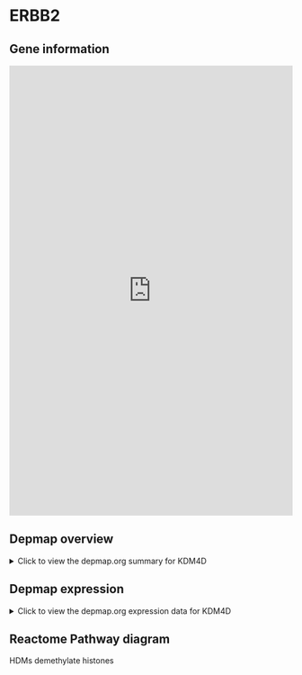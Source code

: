 <h1>ERBB2</h1>

<h2>Gene information</h2>
<iframe src="https://depmap.org/portal/gene/KDM4D?tab=about" style="border:none;width:100%;height:800px"></iframe>

<h2>Depmap overview</h2>
<details>
  <summary>Click to view the depmap.org summary for KDM4D</summary>
  <iframe src="https://depmap.org/portal/gene/KDM4D?tab=overview" style="border:none;width:100%;height:800px"></iframe>
</details>

<h2>Depmap expression</h2>
<details>
  <summary>Click to view the depmap.org expression data for KDM4D</summary>
  <iframe src="https://depmap.org/portal/gene/KDM4D?tab=characterization" style="border:none;width:100%;height:800px"></iframe>
</details>



<h2>Reactome Pathway diagram</h2>
HDMs demethylate histones
<div id="diagramHolder"></div>

<script>
    //Creating the Reactome Diagram widget
    //Take into account a proxy needs to be set up in your server side pointing to www.reactome.org
    function onReactomeDiagramReady(){  //This function is automatically called when the widget code is ready to be used
        var diagram = Reactome.Diagram.create({
            "placeHolder" : "diagramHolder",
            "width" : 900,
            "height" : 500
        });

        //Initialising it to the "Hemostasis" pathway
        diagram.loadDiagram("R-HSA-3214842");

        //Adding different listeners

        diagram.onDiagramLoaded(function (loaded) {
            console.info("Loaded ", loaded);
            diagram.flagItems("BAD");
	    diagram.flagItems("Q92934");
            if (loaded == "R-HSA-3214842") diagram.selectItem("R-HSA-3214842");
        });

     }
</script>



